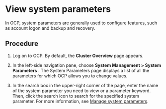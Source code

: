 View system parameters 
===========================================

In OCP, system parameters are generally used to configure features, such as account logon and backup and recovery. 

Procedure 
------------------------------

1. Log on to OCP. By default, the **Cluster Overview** page appears.

   

2. In the left-side navigation pane, choose **System Management \> System Parameters** . The System Parameters page displays a list of all the parameters for which OCP allows you to change values.

   

3. In the search box in the upper-right corner of the page, enter the name of the system parameter you need to view or a parameter keyword. Then, click the search icon to search for the specified system parameter. For more information, see [Manage system parameters](../../1000.using-system-management/1200.system-parameter-management.md).

   





